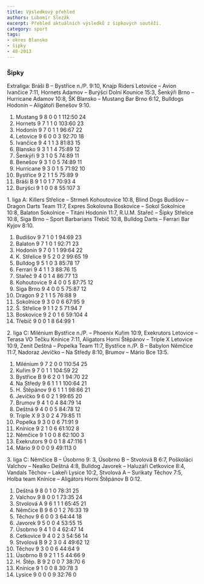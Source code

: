 ```yaml
---
title: Výsledkový přehled
authors: Lubomír Slezák
excerpt: Přehled aktuálních výsledků z šipkových soutěží.
category: sport
tags:
- okres Blansko
- šipky
- 48-2013
---
```


### Šipky

Extraliga: Bráši B – Bystřice n./P. 9:10, Knajp Riders Letovice – Avion Ivančice 7:11, Hornets Adamov – Burýšci Dolní Kounice 15:3, Šenkýři Brno – Hurricane Adamov 10:8, ŠK Blansko – Mustang Bar Brno 6:12, Bulldogs Hodonín – Aligátoři Benešov 9:10.

1. Mustang 9 8 0 0 1 112:50 24
2. Hornets	9 7 1 1 0 103:60 23
3. Hodonín 9 7 0 1 1 96:67 22
4. Letovice 9 6 0 0 3 92:70 18
5. Ivančice 9 4 1 1 3 81:83 15
6. Blansko 9 3 1 1 4 75:89 12
7. Šenkýři 9 3 1 0 5 74:89 11
8. Benešov 9 3 1 0 5 74:89 11
9. Hurricane 9 3 0 1 5 71:92 10
10. Bystřice 9 2 1 1 5 75:89 9
11. Bráši B 9 1 0 1 7 70:93 4
12. Burýšci 9 1 0 0 8 55:107 3

1\. liga A: Killers Střelice – Strmeň Kohoutovice 10:8, Blind Dogs Budišov – Dragon Darts Team 11:7, Expres Sokolovna Boskovice – Sokol Sokolnice 10:8, Balaton Sokolnice – Titáni Hodonín 11:7, R.U.M. Stařeč – Šipky Střelice 10:8, Siga Brno – Sport Barbarians Třebíč 10:8, Bulldog Darts – Ferrari Bar Kyjov 8:10.

1. Budišov 9 7 1 0 1 94:69 23
2. Balaton 9 7 1 0 1 92:71 23
3. Hodonín 9 7 0 1 1 99:64 22
4. K. Střelice 9 5 2 0 2 99:65 19
5. Bulldog 9 5 1 0 3 85:78 17
6. Ferrari 9 4 1 1 3 88:76 15
7. Stařeč 9 4 0 1 4 86:77 13
8. Kohoutovice 9 4 0 0 5 87:75 12
9. Siga Brno 9 4 0 0 5 75:87 12
10. Dragon 9 2 1 1 5 76:88 9
11. Sokolnice 9 3 0 0 6 67:95 9
12. Š. Střelice 9 1 1 2 5 71:94 7
13. Boskovice 9 2 0 1 6 59:104 4
14. Třebíč 9 0 0 1 8 64:99 1

2\. liga C: Milénium Bystřice n./P. – Phoenix Kuřim 10:9, Exekrutors Letovice – Terasa VO Tečku Knínice 7:11, Aligators Horní Štěpánov – Triple X Letovice 10:9, Zenit Deštná – Popelka Team 11:7, Bystřice n./P. B – Babylon Němčice 11:7, Nadoraz Jevíčko – Na Středy 8:10, Brumov – Mário Bce 13:5.

1. Milénium 9 7 2 0 0 110:54 25
2. Kuřim 9 7 0 1 1 104:59 22
3. Bystřice B 9 6 2 0 1 94:70 22
4. Na Středy 9 6 1 1 1 100:64 21
5. H. Štěpánov 9 6 1 1 1 98:66 21
6. Jevíčko 9 6 0 2 1 99:65 20
7. Brumov 9 4 1 0 4 84:79 14
8. Deštná 9 4 0 0 5 84:78 12
9. Triple X 9 3 0 2 4 79:85 11
10. Popelka 9 3 0 0 6 71:91 9
11. Knínice 9 2 1 0 6 61:102 8
12. Němčice 9 1 0 0 8 62:100 3
13. Exekrutors 9 0 0 1 8 47:116 1
14. Mário 9 0 0 0 9 49:113 0

3\. liga C: Němčice B – Úsobrno 9: 3, Úsobrno B – Stvolová B 6:7, Poškoláci Valchov – Nealko Deštná 4:8, Bulldog Javorek – Haluzáři Cetkovice 8:4, Vandals Těchov – Lakeři Lysice 10:2, Stvolová A – Surikaty Těchov 7:5, Holba team Knínice – Aligátors Horní Štěpánov B 0:12.

1. Deštná 9 8 0 1 0 78:31 25
2. Valchov 9 8 0 0 1 73:35 24
3. Stvolová A 9 6 1 1 1 65:45 21
4. Němčice B 9 6 0 1 2 76:33 19
5. Těchov 9 6 0 0 3 64:44 18
6. Javorek 9 5 0 0 4 53:55 15
7. Úsobrno 9 4 1 0 4 62:47 14
8. Cetkovice 9 4 0 2 3 54:56 14
9. Stvolová B 9 2 3 0 4 49:62 12
10. Těchov 9 3 0 0 6 44:64 9
11. Úsobrno B 9 2 1 1 5 44:66 9
12. H. Štěp. B 9 2 0 0 7 38:70 6
13. Knínice 9 1 0 0 8 30:78 3
14. Lysice 9 0 0 0 9 32:76 0

